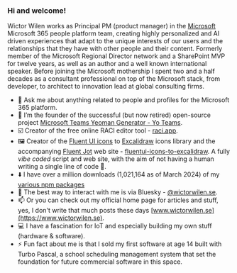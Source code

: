 ### Hi and welcome!

Wictor Wilen works as Principal PM (product manager) in the [Microsoft](https://www.microsoft.com) Microsoft 365 people platform team, creating highly personalized and AI driven experiences that adapt to the unique interests of our users and the relationships that they have with other people and their content. Formerly member of the Microsoft Regional Director network and a SharePoint MVP for twelve years, as well as an author and a well known international speaker. Before joining the Microsoft mothership I spent two and a half decades as a consultant professional on top of the Microsoft stack, from developer, to architect to innovation lead at global consulting firms.

- 💬 Ask me about anything related to people and profiles for the Microsoft 365 platform.
- 🔭 I’m the founder of the successful (but now retired) open-source project [Microsoft Teams Yeoman Generator - Yo Teams](https://aka.ms/yoteams).
- ☑️ Creator of the free online RACI editor tool - [raci.app](https://raci.app).
- 🖼️ Creator of the [Fluent UI icons](https://fluent2.microsoft.design/iconography) to [Excalidraw](https://excalidraw.com/) icons library and the accompanying [Fluent Jot](https://fluentjot.design) web site - [fluentui-icons-to-excalidraw](https://github.com/wictorwilen/fluentui-icons-to-excalidraw). A fully *vibe coded* script and web site, with the aim of not having a human writing a single line of code 🤖.
- ⬇️ I have over a million downloads (1,021,164 as of March 2024) of my [various npm packages](https://www.npmjs.com/~wictorwilen)
- 🦋 The best way to interact with me is via Bluesky - [@wictorwilen.se](https://bsky.app/profile/wictorwilen.se).
- 📫 Or you can check out my official home page for articles and stuff, yes, I don't write that much posts these days [www.wictorwilen.se](https://www.wictorwilen.se).
- 💻 I have a fascination for IoT and especially building my own stuff (hardware & software).
- ⚡ Fun fact about me is that I sold my first software at age 14 built with Turbo Pascal, a school scheduling management system that set the foundation for future commercial software in this space.
